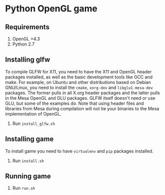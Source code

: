 # Python OpenGL game

## Requirements

1. OpenGL >4.3
2. Python 2.7

## Installing glfw

To compile GLFW for X11, you need to have the X11 and OpenGL header packages installed, as well as the basic development tools like GCC and make. For example, on Ubuntu and other distributions based on Debian GNU/Linux, you need to install the `cmake`, `xorg-dev` and `libglu1-mesa-dev` packages. The former pulls in all X.org header packages and the latter pulls in the Mesa OpenGL and GLU packages. GLFW itself doesn't need or use GLU, but some of the examples do. Note that using header files and libraries from Mesa during compilation will not tie your binaries to the Mesa implementation of OpenGL.

1. Run `install_glfw.sh`

## Installing game

To install game you need to have `virtualenv` and `pip` packages installed.

1. Run `install.sh`

## Running game

1. Run `run.sh`

